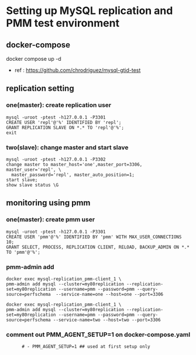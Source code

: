 # Setting up MySQL replication and PMM test environment
## docker-compose
docker compose up -d

* ref : https://github.com/chrodriguez/mysql-gtid-test


## replication setting
### one(master): create replication user
```
mysql -uroot -ptest -h127.0.0.1 -P3301
CREATE USER 'repl'@'%' IDENTIFIED BY 'repl';
GRANT REPLICATION SLAVE ON *.* TO 'repl'@'%';
exit
```

### two(slave): change master and start slave
```
mysql -uroot -ptest -h127.0.0.1 -P3302
change master to master_host='one',master_port=3306, master_user='repl', \
  master_password='repl', master_auto_position=1;
start slave;
show slave status \G
```


## monitoring using pmm
### one(master): create pmm user
```
mysql -uroot -ptest -h127.0.0.1 -P3301
CREATE USER 'pmm'@'%' IDENTIFIED BY 'pmm' WITH MAX_USER_CONNECTIONS 10;
GRANT SELECT, PROCESS, REPLICATION CLIENT, RELOAD, BACKUP_ADMIN ON *.* TO 'pmm'@'%';
```

### pmm-admin add
```
docker exec mysql-replication_pmm-client_1 \
pmm-admin add mysql --cluster=my80replication --replication-set=my80replication --username=pmm --password=pmm --query-source=perfschema  --service-name=one --host=one --port=3306

docker exec mysql-replication_pmm-client_1 \
pmm-admin add mysql --cluster=my80replication --replication-set=my80replication --username=pmm --password=pmm --query-source=perfschema --service-name=two --host=two --port=3306
```

### comment out PMM_AGENT_SETUP=1 on docker-compose.yaml
```
      # - PMM_AGENT_SETUP=1 ## used at first setup only
```
